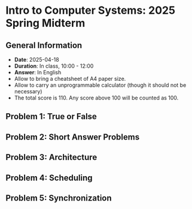 # Intro to Computer Systems: 2025 Spring Midterm

## General Information

- **Date**: 2025-04-18
- **Duration**: In class, 10:00 - 12:00
- **Answer**: In English
- Allow to bring a cheatsheet of A4 paper size.
- Allow to carry an unprogrammable calculator (though it should not be necessary)
- The total score is 110. Any score above 100 will be counted as 100.

## Problem 1: True or False

## Problem 2: Short Answer Problems

## Problem 3: Architecture

## Problem 4: Scheduling

## Problem 5: Synchronization
